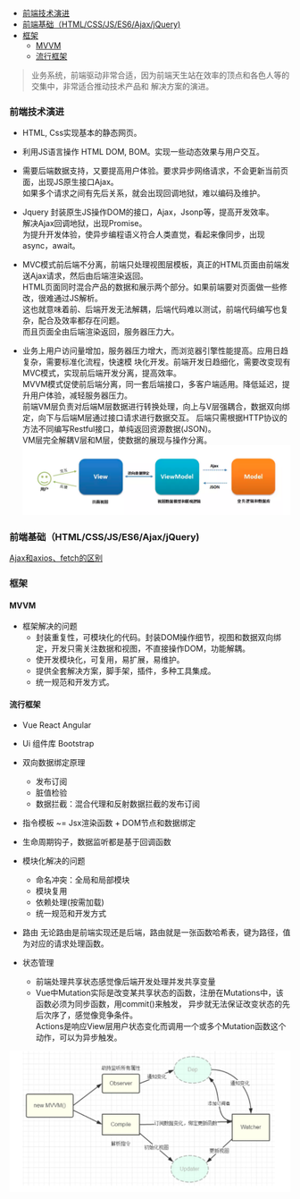 
<!-- vim-markdown-toc GFM -->

- [前端技术演进](#前端技术演进)
- [前端基础（HTML/CSS/JS/ES6/Ajax/jQuery)](#前端基础htmlcssjses6ajaxjquery)
- [框架](#框架)
  - [MVVM](#mvvm)
  - [流行框架](#流行框架)

<!-- vim-markdown-toc -->


> 业务系统，前端驱动非常合适，因为前端天生站在效率的顶点和各色人等的交集中，非常适合推动技术产品和
  解决方案的演进。


### 前端技术演进
- HTML, Css实现基本的静态网页。

- 利用JS语言操作 HTML DOM, BOM。实现一些动态效果与用户交互。

- 需要后端数据支持，又要提高用户体验。要求异步网络请求，不会更新当前页面，出现JS原生接口Ajax。  
  如果多个请求之间有先后关系，就会出现回调地狱，难以编码及维护。

- Jquery 封装原生JS操作DOM的接口，Ajax，Jsonp等，提高开发效率。  
  解决Ajax回调地狱，出现Promise。  
  为提升开发体验，使异步编程语义符合人类直觉，看起来像同步，出现async，await。

- MVC模式前后端不分离，前端只处理视图层模板，真正的HTML页面由前端发送Ajax请求，然后由后端渲染返回。  
  HTML页面同时混合产品的数据和展示两个部分。如果前端要对页面做一些修改，很难通过JS解析。  
  这也就意味着前、后端开发无法解耦，后端代码难以测试，前端代码编写也复杂，配合及效率都存在问题。  
  而且页面全由后端渲染返回，服务器压力大。

- 业务上用户访问量增加，服务器压力增大，而浏览器引擎性能提高。应用日趋复杂，需要标准化流程，快速模
  块化开发。前端开发日趋细化，需要改变现有MVC模式，实现前后端开发分离，提高效率。  
  MVVM模式促使前后端分离，同一套后端接口，多客户端适用。降低延迟，提升用户体验，减轻服务器压力。  
  前端VM层负责对后端M层数据进行转换处理，向上与V层强耦合，数据双向绑定，向下与后端M层通过接口请求进行数据交互。
  后端只需根据HTTP协议的方法不同编写Restful接口，单纯返回资源数据(JSON)。  
  VM层完全解耦V层和M层，使数据的展现与操作分离。  
  <img src='../20.Resources/frontend/MVVM.png'>


### 前端基础（HTML/CSS/JS/ES6/Ajax/jQuery)

[Ajax和axios、fetch的区别](https://www.jianshu.com/p/8bc48f8fde75)


### 框架


#### MVVM
- 框架解决的问题
  - 封装重复性，可模块化的代码。封装DOM操作细节，视图和数据双向绑定，开发只需关注数据和视图，不直接操作DOM，功能解耦。
  - 使开发模块化，可复用，易扩展，易维护。
  - 提供全套解决方案，脚手架，插件，多种工具集成。
  - 统一规范和开发方式。


#### 流行框架
  - Vue React Angular

  - Ui 组件库 Bootstrap

  - 双向数据绑定原理  
    - 发布订阅
    - 脏值检验
    - 数据拦截：混合代理和反射数据拦截的发布订阅

  - 指令模板 ~= Jsx渲染函数 + DOM节点和数据绑定

  - 生命周期钩子，数据监听都是基于回调函数

  - 模块化解决的问题
    - 命名冲突：全局和局部模块
    - 模块复用
    - 依赖处理(按需加载)
    - 统一规范和开发方式

  - 路由
    无论路由是前端实现还是后端，路由就是一张函数哈希表，键为路径，值为对应的请求处理函数。

  - 状态管理
    - 前端处理共享状态感觉像后端开发处理并发共享变量
    - Vue中Mutation实际是改变某共享状态的函数，注册在Mutations中，该函数必须为同步函数，用commit()来触发，
      异步就无法保证改变状态的先后次序了，感觉像竞争条件。  
      Actions是响应View层用户状态变化而调用一个或多个Mutation函数这个动作，可以为异步触发。

  <img src='../20.Resources/frontend/双向绑定.png'>

